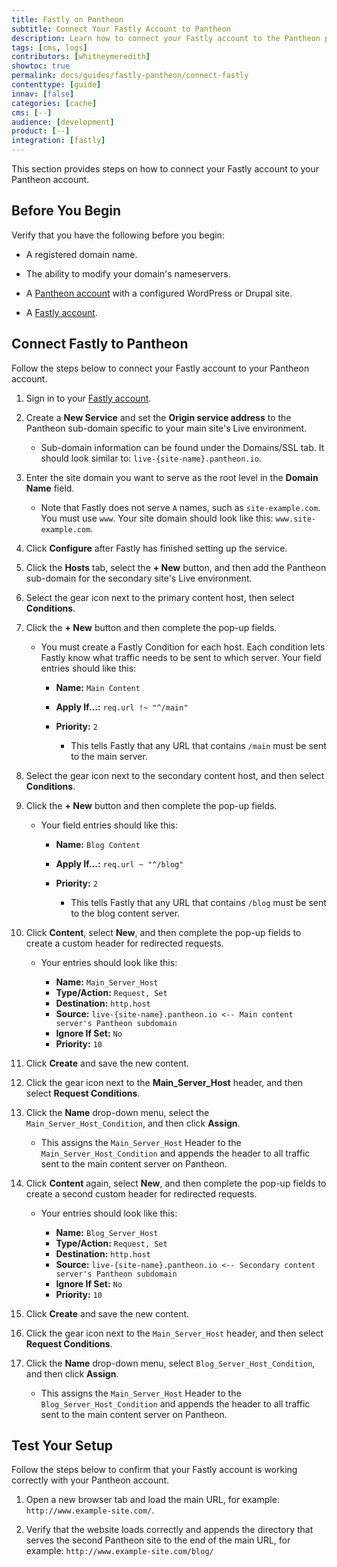 ```yaml
---
title: Fastly on Pantheon
subtitle: Connect Your Fastly Account to Pantheon
description: Learn how to connect your Fastly account to the Pantheon platform.
tags: [cms, logs]
contributors: [whitneymeredith]
showtoc: true
permalink: docs/guides/fastly-pantheon/connect-fastly
contenttype: [guide]
innav: [false]
categories: [cache]
cms: [--]
audience: [development]
product: [--]
integration: [fastly]
---
```


This section provides steps on how to connect your Fastly account to your Pantheon account.

## Before You Begin

Verify that you have the following before you begin:

- A registered domain name.

- The ability to modify your domain's nameservers.

- A [Pantheon account](https://pantheon.io/register) with a configured WordPress or Drupal site.

- A [Fastly account](https://www.fastly.com/signup/).

## Connect Fastly to Pantheon

Follow the steps below to connect your Fastly account to your Pantheon account.

1. Sign in to your [Fastly account](https://www.fastly.com/signup/).

1. Create a **New Service** and set the **Origin service address** to the Pantheon sub-domain specific to your main site's Live environment. 

    - Sub-domain information can be found under the Domains/SSL tab. It should look similar to: `live-{site-name}.pantheon.io`.

1. Enter the site domain you want to serve as the root level in the **Domain Name** field.    
    
    - Note that Fastly does not serve `A` names, such as `site-example.com`. You must use `www`. Your site domain should look like this: `www.site-example.com`.

1. Click **Configure** after Fastly has finished setting up the service. 

1. Click the **Hosts** tab, select the **+ New** button, and then add the Pantheon sub-domain for the secondary site's Live environment.

1. Select the <i class="fa fa-gear"></i> gear icon next to the primary content host, then select **Conditions**.

1. Click the **+ New** button and then complete the pop-up fields.

    - You must create a Fastly Condition for each host. Each condition lets Fastly know what traffic needs to be sent to which server. Your field entries should like this:

        - **Name:** `Main Content`
        - **Apply If...:** `req.url !~ "^/main"`
        - **Priority:** `2`

            - This tells Fastly that any URL that contains `/main` must be sent to the main server.

    
1. Select the <i class="fa fa-gear"></i> gear icon next to the secondary content host, and then select **Conditions**.

1. Click the **+ New** button and then complete the pop-up fields.

    - Your field entries should like this:

        - **Name:** `Blog Content`
        - **Apply If...:** `req.url ~ "^/blog"`
        - **Priority:** `2`

            - This tells Fastly that any URL that contains `/blog` must be sent to the blog content server.

1. Click **Content**, select **New**, and then complete the pop-up fields to create a custom header for redirected requests.

    - Your entries should look like this: 

        - **Name:** `Main_Server_Host`
        - **Type/Action:** `Request, Set`
        - **Destination:** `http.host`
        - **Source:** `live-{site-name}.pantheon.io <-- Main content server's Pantheon subdomain`
        - **Ignore If Set:** `No`
        - **Priority:** `10`

1. Click **Create** and save the new content.

1. Click the <i class="fa fa-gear"></i> gear icon next to the **Main_Server_Host** header, and then select **Request Conditions**.

1. Click the **Name** drop-down menu, select the `Main_Server_Host_Condition`, and then click **Assign**.

    - This assigns the `Main_Server_Host` Header to the `Main_Server_Host_Condition` and appends the header to all traffic sent to the main content server on Pantheon.

1. Click **Content** again, select **New**, and then complete the pop-up fields to create a second custom header for redirected requests.

    - Your entries should look like this: 

        - **Name:** `Blog_Server_Host`
        - **Type/Action:** `Request, Set`
        - **Destination:** `http.host`
        - **Source:** `live-{site-name}.pantheon.io <-- Secondary content server's Pantheon subdomain`
        - **Ignore If Set:** `No`
        - **Priority:** `10`

1. Click **Create** and save the new content.

1. Click the <i class="fa fa-gear"></i> gear icon next to the `Main_Server_Host` header, and then select **Request Conditions**.

1. Click the **Name** drop-down menu, select `Blog_Server_Host_Condition`, and then click **Assign**. 

    - This assigns the `Main_Server_Host` Header to the `Blog_Server_Host_Condition` and appends the header to all traffic sent to the main content server on Pantheon.

## Test Your Setup

Follow the steps below to confirm that your Fastly account is working correctly with your Pantheon account.

1. Open a new browser tab and load the main URL, for example: `http://www.example-site.com/`. 

1. Verify that the website loads correctly and appends the directory that serves the second Pantheon site to the end of the main URL, for example: `http://www.example-site.com/blog/`
